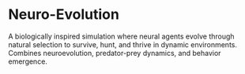 # Neuro-Evolution
A biologically inspired simulation where neural agents evolve through natural selection to survive, hunt, and thrive in dynamic environments. Combines neuroevolution, predator-prey dynamics, and behavior emergence.
